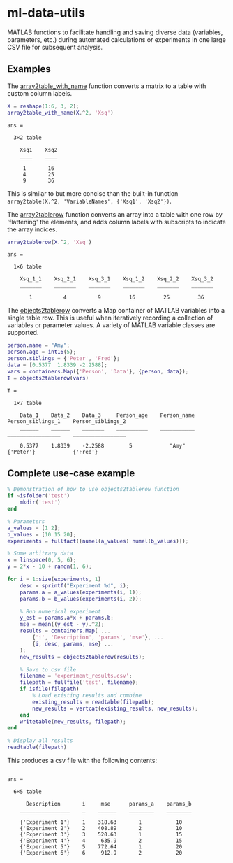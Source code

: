 # ml-data-utils
MATLAB functions to facilitate handling and saving diverse data (variables, parameters, etc.) during automated calculations or experiments in one large CSV file for subsequent analysis.

## Examples

The [array2table_with_name](array2table_with_name.m) function converts a matrix to a table with custom column labels.

```matlab
X = reshape(1:6, 3, 2);
array2table_with_name(X.^2, 'Xsq')
```

```text
ans =

  3×2 table

    Xsq1    Xsq2
    ____    ____

     1       16 
     4       25 
     9       36 

```

This is similar to but more concise than the built-in function `array2table(X.^2, 'VariableNames', {'Xsq1', 'Xsq2'})`.

The [array2tablerow](array2tablerow.m) function converts an array into a table with one row by 'flattening' the elements, and adds column labels with subscripts to indicate the array indices.

```matlab
array2tablerow(X.^2, 'Xsq')
```

```text
ans =

  1×6 table

    Xsq_1_1    Xsq_2_1    Xsq_3_1    Xsq_1_2    Xsq_2_2    Xsq_3_2
    _______    _______    _______    _______    _______    _______

       1          4          9         16         25         36   

```

The [objects2tablerow](objects2tablerow.m) converts a Map container of MATLAB variables into a single table row. This is useful when iteratively recording a collection of variables or parameter values. A variety of MATLAB variable classes are supported.

```matlab
person.name = "Amy";
person.age = int16(5);
person.siblings = {'Peter', 'Fred'};
data = [0.5377  1.8339 -2.2588];
vars = containers.Map({'Person', 'Data'}, {person, data});
T = objects2tablerow(vars)
```

```text
T =

  1×7 table

    Data_1    Data_2    Data_3     Person_age    Person_name    Person_siblings_1    Person_siblings_2
    ______    ______    _______    __________    ___________    _________________    _________________

    0.5377    1.8339    -2.2588        5            "Amy"           {'Peter'}            {'Fred'}     

```

## Complete use-case example

```matlab
% Demonstration of how to use objects2tablerow function
if ~isfolder('test')
    mkdir('test')
end

% Parameters
a_values = [1 2];
b_values = [10 15 20];
experiments = fullfact([numel(a_values) numel(b_values)]);

% Some arbitrary data
x = linspace(0, 5, 6);
y = 2*x - 10 + randn(1, 6);

for i = 1:size(experiments, 1)
    desc = sprintf("Experiment %d", i);
    params.a = a_values(experiments(i, 1));
    params.b = b_values(experiments(i, 2));

    % Run numerical experiment
    y_est = params.a*x + params.b;
    mse = mean((y_est - y).^2);
    results = containers.Map( ...
        {'i', 'Description', 'params', 'mse'}, ...
        {i, desc, params, mse} ...
    );
    new_results = objects2tablerow(results);

    % Save to csv file
    filename = 'experiment_results.csv';
    filepath = fullfile('test', filename);
    if isfile(filepath)
        % Load existing results and combine
        existing_results = readtable(filepath);
        new_results = vertcat(existing_results, new_results);
    end
    writetable(new_results, filepath);
end

% Display all results
readtable(filepath)
```

This produces a csv file with the following contents:
```text

ans =

  6×5 table

      Description       i     mse      params_a    params_b
    ________________    _    ______    ________    ________

    {'Experiment 1'}    1    318.63       1           10   
    {'Experiment 2'}    2    408.89       2           10   
    {'Experiment 3'}    3    520.63       1           15   
    {'Experiment 4'}    4     635.9       2           15   
    {'Experiment 5'}    5    772.64       1           20   
    {'Experiment 6'}    6     912.9       2           20   

```
